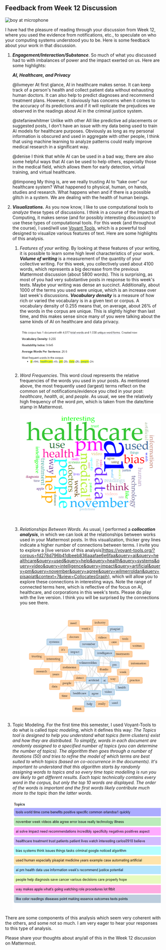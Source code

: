 ## Feedback from Week 12 Discussion

![boy at microphone](https://images.unsplash.com/photo-1453738773917-9c3eff1db985?q=80&w=1770&auto=format&fit=crop&ixlib=rb-4.0.3&ixid=M3wxMjA3fDB8MHxwaG90by1wYWdlfHx8fGVufDB8fHx8fA%3D%3D)

I have had the pleasure of reading through your discussion from Week 12, where you used the evidence from notifications, etc., to speculate on who your computing systems understood you to be. Here is some feedback about your work in that discussion.

1. ***Engagement/Interaction/Substance***. So much of what you discussed had to with imbalances of power and the impact exerted on us. Here are some highlights:

   

   ***AI, Healthcare, and Privacy***

   @livmeyer At first glance, AI in healthcare makes sense. It can keep track of a person's health and collect patient data without exhausting human doctors. It can also help to predict diagnoses and recommend treatment plans. However, it obviously has concerns when it comes to the accuracy of its predictions and if it will replicate the prejudices we observed in the readings about AI in the criminal justice system.

   @stefaniewhitmer Unlike with other AII like predictive ad placements or suggested posts, I don’t have an issue with my data being used to train AI models for healthcare purposes. Obviously as long as my personal information is obscured and used in aggregate with other people, I think that using machine learning to analyze patterns could really improve medical research in a significant way.

   @denise I think that while AI can be used in a bad way, there are also some helpful ways that AI can be used to help others, especially those in the medical field, which allows them for early detection, virtual training, and virtual healthcare.

   @timponeg My thing is, are we really trusting AI to “take over” our healthcare system? What happened to physical, human, on hands, studies and research. What happens when and if there is a possible glitch in a system. We are dealing with the health of human beings.

   

2. ***Visualizations.*** As you now know, I like to use computational tools to *analyze* these types of discussions. I think in a course of the Impacts of Computing, it makes sense (and for possibly interesting discussion) to use these types of computational tools. For this week (and throughout the course), I used/will use [Voyant Tools](https://voyant-tools.org/), which is a powerful tool designed to visualize various features of text. Here are some highlights of this analysis.

   1. *Features of your writing.*  By looking at these features of your writing, it is possible to learn some high level characteristics of your work. ***Volume of writing*** is a measurement of the quantity of your collective writing. For this week, you collectively used about 4100 words, which represents a big decrease from the previous Mattermost discussion (about 5800 words). This is surprising, as most of you had very substantive posts in response to this week's texts. Maybe your writing was dense an succinct. Additionally, about 1000 of the terms you used were unique, which is an increase over last week's discussions. ***Vocabulary density*** is a measure of how rich or varied the vocabulary is in a given text or corpus. A vocabulary density of 0.255 means that, on average, about 26% of the words in the corpus are unique. This is slightly higher than last time, and this makes sense since many of you were talking about the same kinds of AI on healthcare and data privacy. 

      ![summary of features of writing for this week](https://github.com/drardito/impactsofcomputingfall2024/blob/main/Images/Impacts%20FA24%20Week12%20Features.png?raw=true)

   2. *Word Frequencies*. This word cloud represents the relative frequencies of the words you used in your posts. As mentioned above, the most frequently used (largest) terms reflect on the common set of notifications/evidence you cited in your post: *healthcare*, *health*, *ai*, and *people*. As usual, we see the relatively high frequency of the word *pm*, which is taken from the date/time stamp in Mattermost. 

      ![wordcloud](https://github.com/drardito/impactsofcomputingfall2024/blob/main/Images/Impacts%20FA24%20Week12%20Wordcloud.png?raw=true)

   3. *Relationships Between Words.* As usual, I performed a ***collocation analysis***, in which we can look at the relationships between works used in your Mattermost posts. In this visualization, thicker grey lines indicate a higher number of connections between terms. I invite you to explore a [live version of this analysis]https://voyant-tools.org/?corpus=fd278d796b41dbeeb836aaafae6e6faa&query=ai&query=healthcare&query=used&query=help&query=health&query=systems&query=video&query=intelligence&query=impact&query=artificial&query=pm&query=november&query=agree&query=wilmerroldan&query=pisapiat&context=7&view=CollocatesGraph), which will allow you to explore these connections in interesting ways. Note the range of connected terms here, which is reflective of the focus on AI, healthcare, and corporations in this week's texts. Please do play with the live version. I think you will be surprised by the connections you see there.

      ![word link chart](https://github.com/drardito/impactsofcomputingfall2024/blob/main/Images/Impacts%20FA24%20Week12%20Collocations.png?raw=true)

4. Topic Modeling. For the first time this semester, I used Voyant-Tools to do what is called *topic modeling*, which it defines this way: *The Topics tool is designed to help you understand what topics (term clusters) exist and how they are distributed. To simplify, words in each document are randomly assigned to a specified number of topics (you can determine the number of topics). The algorithm then goes through a number of iterations (50) and tries to refine the model of which terms are best suited to which topics (based on co-occurrence in the documents). It's important to understand that this algorithm starts by randomly assigning words to topics and so every time topic modelling is run you are likely to get different results. Each topic technically contains every word in the corpus, but only the top 10 words are displayed. The order of the words is important and the first words likely contribute much more to the topic than the latter words.*

   ![diagram of a topic model](https://github.com/drardito/impactsofcomputingfall2024/blob/main/Images/Impacts%20FA24%20Week12%20Topics.png?raw=true)

There are some components of this analysis which seem very coherent with the others, and some not so much. I am very eager to hear your responses to this type of analysis.

Please share your thoughts about any/all of this in the Week 12 discussion on Mattermost.
